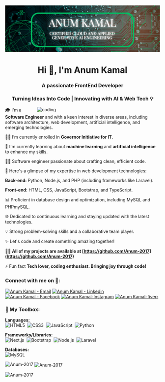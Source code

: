 ![logo](https://github.com/Anum-2017/Anum-2017/blob/main/LinkedIn%20Banner.png) 
<h1 align="center">Hi 👋, I'm Anum Kamal</h1>
<h3 align="center">A passionate FrontEnd Developer</h3>
<h3 align="center">Turning Ideas Into Code | Innovating with AI & Web Tech 💡</h3>
<img align="right" alt="coding" width="400" src="https://media.tenor.com/S59bPkT0pqcAAAAC/programming.gif">

🎓 I'm a <b>Software Engineer</b> and with a keen interest in diverse areas, including software architecture, web development, artificial intelligence, and emerging technologies.

👨‍🎓 I’m currently enrolled in <b>Governor Initiative for IT.</b>

🌱 I'm currently learning about <b>machine learning</b> and <b>artificial intelligence</b> to enhance my skills.

👨‍💻 Software engineer passionate about crafting clean, efficient code.

🌟 Here's a glimpse of my expertise in web development technologies:

<b>Back-end:</b> Python, Node.js, and PHP (including frameworks like Laravel).

<b>Front-end:</b> HTML, CSS, JavaScript, Bootstrap, and TypeScript.

📊 Proficient in database design and optimization, including MySQL and PHPmySQL.

🌐 Dedicated to continuous learning and staying updated with the latest technologies.

💡 Strong problem-solving skills and a collaborative team player.

✨ Let's code and create something amazing together!

👨‍💻 <b> All of my projects are available at [https://github.com/Anum-2017](https://github.com/Anum-2017) </b>

⚡ Fun fact **Tech lover, coding enthusiast. Bringing joy through code!**

<h3>Connect with me on 🤝: </h3>
 
<p>
 <div class="icons-social" style="margin-center: 10px;">
<div>   
    <a href="mailto:anumriz2017@gmail.com" target="_blank"><img src="https://img.shields.io/badge/-Email-0D1117?style=for-the-badge&logo=protonmail&logoColor=F0DB4F" alt="Anum Kamal - Email"></a>
    <a href="https://www.linkedin.com/in/anum-kamal-442b2022b" target="_blank"><img src="https://img.shields.io/badge/Linkedin-0D1117?style=for-the-badge&logo=linkedin&logoColor=F0DB4F" alt="Anum Kamal - Linkedin"></a>
    <a href="https://www.facebook.com/anum.kamal" target="_blank"><img src="https://img.shields.io/badge/Facebook-0D1117?style=for-the-badge&logo=Facebook&logoColor=F0DB4F" alt="Anum Kamal - Facebook"></a>
    <a href="https://www.instagram.com/anum_kamal" target="_blank"><img src="https://img.shields.io/badge/Instagram-0D1117?style=for-the-badge&logo=instagram&logoColor=F0DB4F" alt="Anum Kamal-Instagram"></a>
    <a href="https://www.fiverr.com/anumkamal753" target="_blank"><img src="https://img.shields.io/badge/Fiverr-0D1117?style=for-the-badge&logo=fiverr&logoColor=F0DB4F" alt="Anum Kamal-fiverr"></a>
    <br>
</div>
  
  ### 🧰 My Toolbox:

**Languages:**  
![HTML5](https://img.shields.io/badge/HTML5-E34F26?style=flat&logo=html5&logoColor=white)&nbsp;
![CSS3](https://img.shields.io/badge/CSS3-1572B6?style=flat&logo=css3&logoColor=white)&nbsp;
![JavaScript](https://img.shields.io/badge/JavaScript-F7DF1E?style=flat&logo=javascript&logoColor=black)&nbsp;
![Python](https://img.shields.io/badge/Python-3776AB?style=flat&logo=python&logoColor=white)

**Frameworks/Libraries:**  
![Next.js](https://img.shields.io/badge/Next.js-000000?style=flat&logo=next.js&logoColor=white)&nbsp;
![Bootstrap](https://img.shields.io/badge/Bootstrap-563D7C?style=flat&logo=bootstrap&logoColor=white)&nbsp;
![Node.js](https://img.shields.io/badge/Node.js-339933?style=flat&logo=nodedotjs&logoColor=white)&nbsp;
![Laravel](https://img.shields.io/badge/Laravel-F9322C?style=flat&logo=laravel&logoColor=white)

**Databases:**  
![MySQL](https://img.shields.io/badge/MySQL-005C84?style=flat&logo=mysql&logoColor=white)


</div>
<p><img align="left" src="https://github-readme-stats.vercel.app/api/top-langs?username=Anum-2017&show_icons=true&locale=en&layout=compact" alt="Anum-2017" /></p>
  
<p>&nbsp;<img align="center" src="https://github-readme-stats.vercel.app/api?username=Anum-2017&show_icons=true&locale=en" alt="Anum-2017" /></p>

<p><img align="center" src="https://github-readme-streak-stats.herokuapp.com/?user=Anum-2017&" alt="Anum-2017" /></p>
